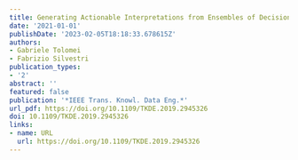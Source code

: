 ```yaml
---
title: Generating Actionable Interpretations from Ensembles of Decision Trees
date: '2021-01-01'
publishDate: '2023-02-05T18:18:33.678615Z'
authors:
- Gabriele Tolomei
- Fabrizio Silvestri
publication_types:
- '2'
abstract: ''
featured: false
publication: '*IEEE Trans. Knowl. Data Eng.*'
url_pdf: https://doi.org/10.1109/TKDE.2019.2945326
doi: 10.1109/TKDE.2019.2945326
links:
- name: URL
  url: https://doi.org/10.1109/TKDE.2019.2945326
---
```


